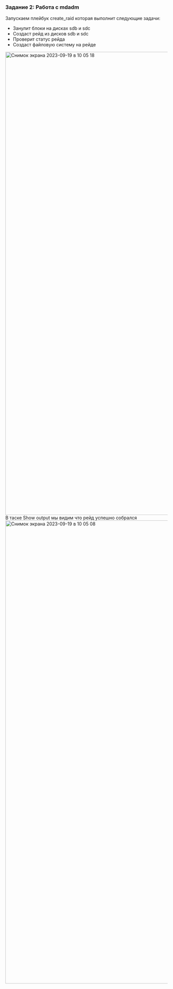 ### Задание 2: Работа с mdadm

Запускаем плейбук create_raid которая выполнит следующие задачи:
- Занулит блоки на дисках sdb и sdc
- Создаст рейд из дисков sdb и sdc
- Проверит статус рейда 
- Создаст файловую систему на рейде
<img width="1440" alt="Снимок экрана 2023-09-19 в 10 05 18" src="https://github.com/Egor-Ozhmegoff/AdministratorLinux.Professional/assets/71369321/d468989e-f944-40f3-9dfb-9ffbbeed796a">
В таске Show output мы видим что рейд успешно собрался
<img width="1440" alt="Снимок экрана 2023-09-19 в 10 05 08" src="https://github.com/Egor-Ozhmegoff/AdministratorLinux.Professional/assets/71369321/a07bcd75-576e-4544-bdda-8a847fab4018">